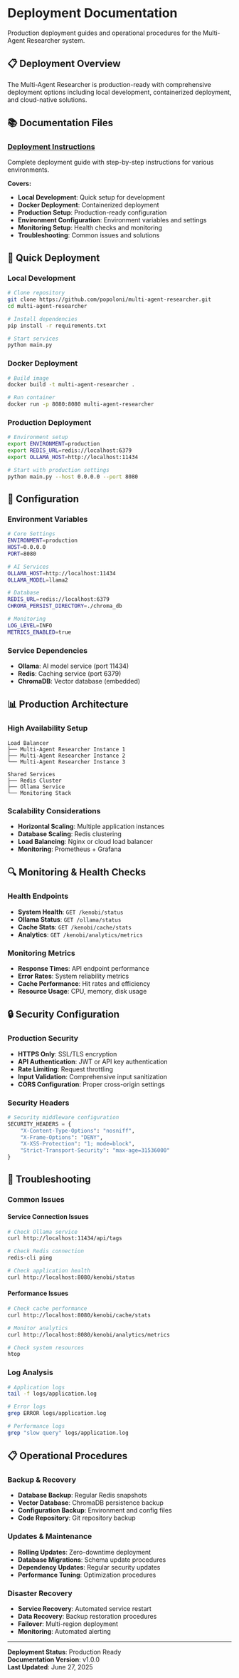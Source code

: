 # Deployment Documentation

Production deployment guides and operational procedures for the Multi-Agent Researcher system.

## 📋 Deployment Overview

The Multi-Agent Researcher is production-ready with comprehensive deployment options including local development, containerized deployment, and cloud-native solutions.

## 📚 Documentation Files

### [Deployment Instructions](./DEPLOYMENT_INSTRUCTIONS.md)
Complete deployment guide with step-by-step instructions for various environments.

**Covers:**
- **Local Development**: Quick setup for development
- **Docker Deployment**: Containerized deployment
- **Production Setup**: Production-ready configuration
- **Environment Configuration**: Environment variables and settings
- **Monitoring Setup**: Health checks and monitoring
- **Troubleshooting**: Common issues and solutions

## 🚀 Quick Deployment

### Local Development
```bash
# Clone repository
git clone https://github.com/popoloni/multi-agent-researcher.git
cd multi-agent-researcher

# Install dependencies
pip install -r requirements.txt

# Start services
python main.py
```

### Docker Deployment
```bash
# Build image
docker build -t multi-agent-researcher .

# Run container
docker run -p 8080:8080 multi-agent-researcher
```

### Production Deployment
```bash
# Environment setup
export ENVIRONMENT=production
export REDIS_URL=redis://localhost:6379
export OLLAMA_HOST=http://localhost:11434

# Start with production settings
python main.py --host 0.0.0.0 --port 8080
```

## 🔧 Configuration

### Environment Variables
```bash
# Core Settings
ENVIRONMENT=production
HOST=0.0.0.0
PORT=8080

# AI Services
OLLAMA_HOST=http://localhost:11434
OLLAMA_MODEL=llama2

# Database
REDIS_URL=redis://localhost:6379
CHROMA_PERSIST_DIRECTORY=./chroma_db

# Monitoring
LOG_LEVEL=INFO
METRICS_ENABLED=true
```

### Service Dependencies
- **Ollama**: AI model service (port 11434)
- **Redis**: Caching service (port 6379)
- **ChromaDB**: Vector database (embedded)

## 📊 Production Architecture

### High Availability Setup
```
Load Balancer
├── Multi-Agent Researcher Instance 1
├── Multi-Agent Researcher Instance 2
└── Multi-Agent Researcher Instance 3

Shared Services
├── Redis Cluster
├── Ollama Service
└── Monitoring Stack
```

### Scalability Considerations
- **Horizontal Scaling**: Multiple application instances
- **Database Scaling**: Redis clustering
- **Load Balancing**: Nginx or cloud load balancer
- **Monitoring**: Prometheus + Grafana

## 🔍 Monitoring & Health Checks

### Health Endpoints
- **System Health**: `GET /kenobi/status`
- **Ollama Status**: `GET /ollama/status`
- **Cache Stats**: `GET /kenobi/cache/stats`
- **Analytics**: `GET /kenobi/analytics/metrics`

### Monitoring Metrics
- **Response Times**: API endpoint performance
- **Error Rates**: System reliability metrics
- **Cache Performance**: Hit rates and efficiency
- **Resource Usage**: CPU, memory, disk usage

## 🔒 Security Configuration

### Production Security
- **HTTPS Only**: SSL/TLS encryption
- **API Authentication**: JWT or API key authentication
- **Rate Limiting**: Request throttling
- **Input Validation**: Comprehensive input sanitization
- **CORS Configuration**: Proper cross-origin settings

### Security Headers
```python
# Security middleware configuration
SECURITY_HEADERS = {
    "X-Content-Type-Options": "nosniff",
    "X-Frame-Options": "DENY",
    "X-XSS-Protection": "1; mode=block",
    "Strict-Transport-Security": "max-age=31536000"
}
```

## 🐛 Troubleshooting

### Common Issues

#### Service Connection Issues
```bash
# Check Ollama service
curl http://localhost:11434/api/tags

# Check Redis connection
redis-cli ping

# Check application health
curl http://localhost:8080/kenobi/status
```

#### Performance Issues
```bash
# Check cache performance
curl http://localhost:8080/kenobi/cache/stats

# Monitor analytics
curl http://localhost:8080/kenobi/analytics/metrics

# Check system resources
htop
```

### Log Analysis
```bash
# Application logs
tail -f logs/application.log

# Error logs
grep ERROR logs/application.log

# Performance logs
grep "slow query" logs/application.log
```

## 📋 Operational Procedures

### Backup & Recovery
- **Database Backup**: Regular Redis snapshots
- **Vector Database**: ChromaDB persistence backup
- **Configuration Backup**: Environment and config files
- **Code Repository**: Git repository backup

### Updates & Maintenance
- **Rolling Updates**: Zero-downtime deployment
- **Database Migrations**: Schema update procedures
- **Dependency Updates**: Regular security updates
- **Performance Tuning**: Optimization procedures

### Disaster Recovery
- **Service Recovery**: Automated service restart
- **Data Recovery**: Backup restoration procedures
- **Failover**: Multi-region deployment
- **Monitoring**: Automated alerting

---

**Deployment Status**: Production Ready  
**Documentation Version**: v1.0.0  
**Last Updated**: June 27, 2025